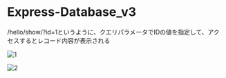 # Express-Database_v3

/hello/show/?id=1というように、クエリパラメータでIDの値を指定して、アクセスするとレコード内容が表示される

![1](https://user-images.githubusercontent.com/28942665/34536686-4ab7bf3c-f109-11e7-8db1-60e43a50d56a.JPG)


![2](https://user-images.githubusercontent.com/28942665/34536767-90baf2d8-f109-11e7-8f5a-f6accffe1e1b.JPG)
